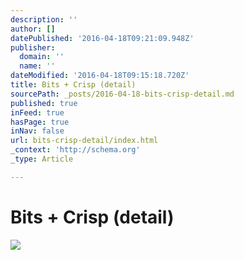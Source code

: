```yaml
---
description: ''
author: []
datePublished: '2016-04-18T09:21:09.948Z'
publisher:
  domain: ''
  name: ''
dateModified: '2016-04-18T09:15:18.720Z'
title: Bits + Crisp (detail)
sourcePath: _posts/2016-04-18-bits-crisp-detail.md
published: true
inFeed: true
hasPage: true
inNav: false
url: bits-crisp-detail/index.html
_context: 'http://schema.org'
_type: Article

---
```

# Bits + Crisp (detail)
![](https://the-grid-user-content.s3-us-west-2.amazonaws.com/d960ef08-d376-4f47-87d3-4368e4750468.png)